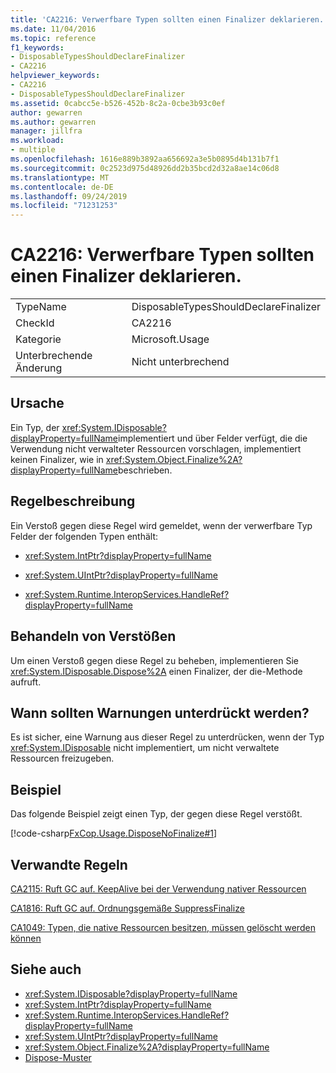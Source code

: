 ```yaml
---
title: 'CA2216: Verwerfbare Typen sollten einen Finalizer deklarieren.'
ms.date: 11/04/2016
ms.topic: reference
f1_keywords:
- DisposableTypesShouldDeclareFinalizer
- CA2216
helpviewer_keywords:
- CA2216
- DisposableTypesShouldDeclareFinalizer
ms.assetid: 0cabcc5e-b526-452b-8c2a-0cbe3b93c0ef
author: gewarren
ms.author: gewarren
manager: jillfra
ms.workload:
- multiple
ms.openlocfilehash: 1616e889b3892aa656692a3e5b0895d4b131b7f1
ms.sourcegitcommit: 0c2523d975d48926dd2b35bcd2d32a8ae14c06d8
ms.translationtype: MT
ms.contentlocale: de-DE
ms.lasthandoff: 09/24/2019
ms.locfileid: "71231253"
---
```

# <a name="ca2216-disposable-types-should-declare-finalizer"></a>CA2216: Verwerfbare Typen sollten einen Finalizer deklarieren.

|||
|-|-|
|TypeName|DisposableTypesShouldDeclareFinalizer|
|CheckId|CA2216|
|Kategorie|Microsoft.Usage|
|Unterbrechende Änderung|Nicht unterbrechend|

## <a name="cause"></a>Ursache

Ein Typ, der <xref:System.IDisposable?displayProperty=fullName>implementiert und über Felder verfügt, die die Verwendung nicht verwalteter Ressourcen vorschlagen, implementiert keinen Finalizer, wie in <xref:System.Object.Finalize%2A?displayProperty=fullName>beschrieben.

## <a name="rule-description"></a>Regelbeschreibung

Ein Verstoß gegen diese Regel wird gemeldet, wenn der verwerfbare Typ Felder der folgenden Typen enthält:

- <xref:System.IntPtr?displayProperty=fullName>

- <xref:System.UIntPtr?displayProperty=fullName>

- <xref:System.Runtime.InteropServices.HandleRef?displayProperty=fullName>

## <a name="how-to-fix-violations"></a>Behandeln von Verstößen

Um einen Verstoß gegen diese Regel zu beheben, implementieren Sie <xref:System.IDisposable.Dispose%2A> einen Finalizer, der die-Methode aufruft.

## <a name="when-to-suppress-warnings"></a>Wann sollten Warnungen unterdrückt werden?

Es ist sicher, eine Warnung aus dieser Regel zu unterdrücken, wenn der Typ <xref:System.IDisposable> nicht implementiert, um nicht verwaltete Ressourcen freizugeben.

## <a name="example"></a>Beispiel

Das folgende Beispiel zeigt einen Typ, der gegen diese Regel verstößt.

[!code-csharp[FxCop.Usage.DisposeNoFinalize#1](../code-quality/codesnippet/CSharp/ca2216-disposable-types-should-declare-finalizer_1.cs)]

## <a name="related-rules"></a>Verwandte Regeln

[CA2115: Ruft GC auf. KeepAlive bei der Verwendung nativer Ressourcen](../code-quality/ca2115-call-gc-keepalive-when-using-native-resources.md)

[CA1816: Ruft GC auf. Ordnungsgemäße SuppressFinalize](../code-quality/ca1816-call-gc-suppressfinalize-correctly.md)

[CA1049: Typen, die native Ressourcen besitzen, müssen gelöscht werden können](../code-quality/ca1049-types-that-own-native-resources-should-be-disposable.md)

## <a name="see-also"></a>Siehe auch

- <xref:System.IDisposable?displayProperty=fullName>
- <xref:System.IntPtr?displayProperty=fullName>
- <xref:System.Runtime.InteropServices.HandleRef?displayProperty=fullName>
- <xref:System.UIntPtr?displayProperty=fullName>
- <xref:System.Object.Finalize%2A?displayProperty=fullName>
- [Dispose-Muster](/dotnet/standard/design-guidelines/dispose-pattern)
